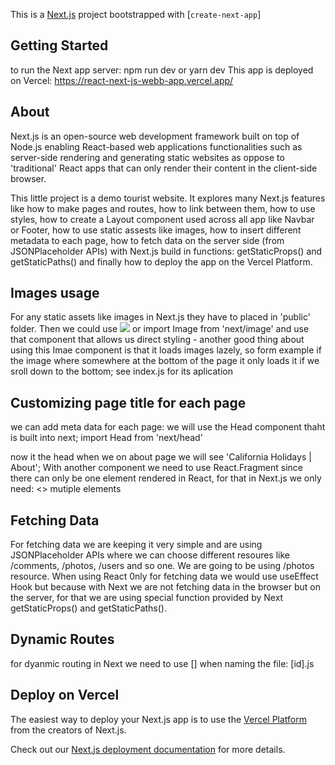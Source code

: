 This is a [Next.js](https://nextjs.org/) project bootstrapped with [`create-next-app`]

## Getting Started
to run the Next app server:
npm run dev
or
yarn dev
This app is deployed on Vercel: https://react-next-js-webb-app.vercel.app/



## About
Next.js is an open-source web development framework built on top of Node.js enabling React-based web applications functionalities such 
as server-side rendering and generating static websites as oppose to 'traditional' React apps that can only render their content in the client-side browser.

This little project is a demo tourist website. It explores many Next.js features like how to make pages and routes, how to link between them, how to use styles, how to create a Layout 
component used across all app like Navbar or Footer, how to use static assests like images, how to insert different metadata to each page, how to fetch data on the server side (from JSONPlaceholder APIs) with Next.js build in functions: getStaticProps() and getStaticPaths() and finally how to deploy the app on
the Vercel Platform.

## Images usage
 For any static assets like images in Next.js they have to placed in 'public' folder. 
 Then we could use <img src="public/kkkk"> or import Image from 'next/image'
 and use that component that allows us direct styling - another
 good thing about using this Imae component is that it loads images lazely, so form example if the image where somewhere at the bottom of the page it only loads it if we sroll down to the bottom; 
    see index.js for its aplication

## Customizing page title for each page
we can add meta data for each page:
we will use the Head component thaht is built into next;
import Head from 'next/head'
<Head>
<title>California Holidays | About</title>
<meta name="keywords" content="about"/>
</Head>
now it the head when we on about page we will see 'California Holidays | About';
With another component we need to use React.Fragment since there can only be one element rendered in React, for that in Next.js we only need: 
<>
mutiple elements
</>

## Fetching Data
For fetching data we are keeping it very simple and are using JSONPlaceholder APIs where we can choose different resoures like /comments, /photos, /users and so one. We are going to be using
/photos resource. 
When using React 0nly for fetching data we would use useEffect Hook but because with Next we are not fetching data in the browser but on the server, for that we are using special function provided by Next getStaticProps() and getStaticPaths().

## Dynamic Routes
for dyanmic routing in Next we need to use [] when naming the file: [id].js

## Deploy on Vercel

The easiest way to deploy your Next.js app is to use the [Vercel Platform](https://vercel.com/import?utm_medium=default-template&filter=next.js&utm_source=create-next-app&utm_campaign=create-next-app-readme) from the creators of Next.js.

Check out our [Next.js deployment documentation](https://nextjs.org/docs/deployment) for more details.
 